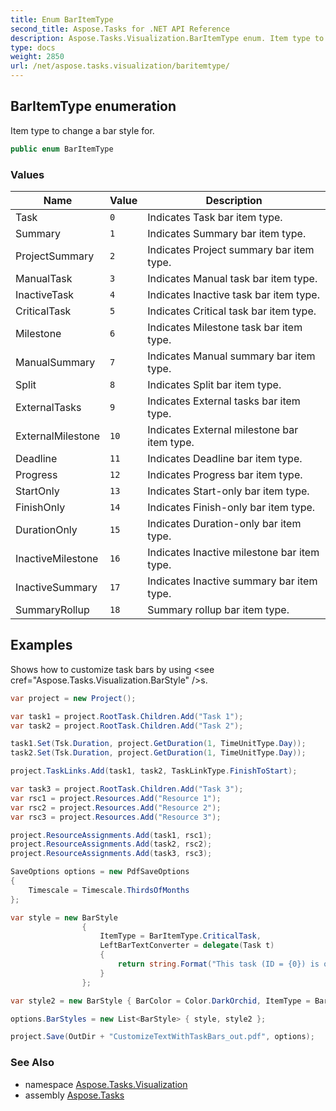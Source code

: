 ```yaml
---
title: Enum BarItemType
second_title: Aspose.Tasks for .NET API Reference
description: Aspose.Tasks.Visualization.BarItemType enum. Item type to change a bar style for
type: docs
weight: 2850
url: /net/aspose.tasks.visualization/baritemtype/
---
```

## BarItemType enumeration

Item type to change a bar style for.

```csharp
public enum BarItemType
```

### Values

| Name | Value | Description |
| --- | --- | --- |
| Task | `0` | Indicates Task bar item type. |
| Summary | `1` | Indicates Summary bar item type. |
| ProjectSummary | `2` | Indicates Project summary bar item type. |
| ManualTask | `3` | Indicates Manual task bar item type. |
| InactiveTask | `4` | Indicates Inactive task bar item type. |
| CriticalTask | `5` | Indicates Critical task bar item type. |
| Milestone | `6` | Indicates Milestone task bar item type. |
| ManualSummary | `7` | Indicates Manual summary bar item type. |
| Split | `8` | Indicates Split bar item type. |
| ExternalTasks | `9` | Indicates External tasks bar item type. |
| ExternalMilestone | `10` | Indicates External milestone bar item type. |
| Deadline | `11` | Indicates Deadline bar item type. |
| Progress | `12` | Indicates Progress bar item type. |
| StartOnly | `13` | Indicates Start-only bar item type. |
| FinishOnly | `14` | Indicates Finish-only bar item type. |
| DurationOnly | `15` | Indicates Duration-only bar item type. |
| InactiveMilestone | `16` | Indicates Inactive milestone bar item type. |
| InactiveSummary | `17` | Indicates Inactive summary bar item type. |
| SummaryRollup | `18` | Summary rollup bar item type. |

## Examples

Shows how to customize task bars by using &lt;see cref="Aspose.Tasks.Visualization.BarStyle" /&gt;s.

```csharp
var project = new Project();

var task1 = project.RootTask.Children.Add("Task 1");
var task2 = project.RootTask.Children.Add("Task 2");

task1.Set(Tsk.Duration, project.GetDuration(1, TimeUnitType.Day));
task2.Set(Tsk.Duration, project.GetDuration(1, TimeUnitType.Day));

project.TaskLinks.Add(task1, task2, TaskLinkType.FinishToStart);

var task3 = project.RootTask.Children.Add("Task 3");
var rsc1 = project.Resources.Add("Resource 1");
var rsc2 = project.Resources.Add("Resource 2");
var rsc3 = project.Resources.Add("Resource 3");

project.ResourceAssignments.Add(task1, rsc1);
project.ResourceAssignments.Add(task2, rsc2);
project.ResourceAssignments.Add(task3, rsc3);

SaveOptions options = new PdfSaveOptions
{
    Timescale = Timescale.ThirdsOfMonths
};

var style = new BarStyle
                {
                    ItemType = BarItemType.CriticalTask,
                    LeftBarTextConverter = delegate(Task t)
                    {
                        return string.Format("This task (ID = {0}) is on critical path", t.Get(Tsk.Id));
                    }
                };

var style2 = new BarStyle { BarColor = Color.DarkOrchid, ItemType = BarItemType.Task };

options.BarStyles = new List<BarStyle> { style, style2 };

project.Save(OutDir + "CustomizeTextWithTaskBars_out.pdf", options);
```

### See Also

* namespace [Aspose.Tasks.Visualization](../../aspose.tasks.visualization/)
* assembly [Aspose.Tasks](../../)


